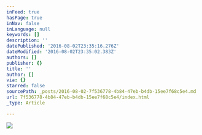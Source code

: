 ```yaml
---
inFeed: true
hasPage: true
inNav: false
inLanguage: null
keywords: []
description: ''
datePublished: '2016-08-02T23:35:16.276Z'
dateModified: '2016-08-02T23:35:02.383Z'
authors: []
publisher: {}
title: ''
author: []
via: {}
starred: false
sourcePath: _posts/2016-08-02-7f536778-4b84-47eb-b4db-15ee7f68c5e4.md
url: 7f536778-4b84-47eb-b4db-15ee7f68c5e4/index.html
_type: Article

---
```

![](https://the-grid-user-content.s3-us-west-2.amazonaws.com/c4397ad0-c50c-415c-8fc1-28d14b13c230.png)